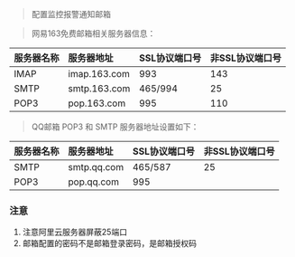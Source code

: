 > 配置监控报警通知邮箱

>网易163免费邮箱相关服务器信息：

|服务器名称|服务器地址|SSL协议端口号|非SSL协议端口号|
|:----- |:----- |:-----  |-----  |
|IMAP|imap.163.com|993|143|
|SMTP|smtp.163.com|465/994|25|
|POP3|pop.163.com|995|110|

>QQ邮箱 POP3 和 SMTP 服务器地址设置如下：

|服务器名称|服务器地址|SSL协议端口号|非SSL协议端口号|
|:----- |:----- |:-----  |-----  |
|SMTP|smtp.qq.com|465/587|25|
|POP3|pop.qq.com|995||

### 注意
1. 注意阿里云服务器屏蔽25端口
2. 邮箱配置的密码不是邮箱登录密码，是邮箱授权码

